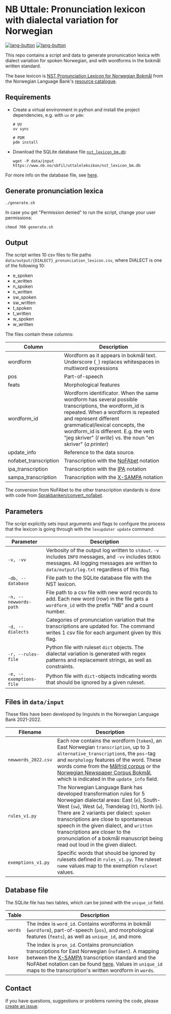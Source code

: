 # NB Uttale: Pronunciation lexicon with dialectal variation for Norwegian

[![lang-button](https://img.shields.io/badge/-Norsk-blue)](https://github.com/Sprakbanken/nb_uttale/blob/main/LESMEG.md) [![lang-button](https://img.shields.io/badge/-English-grey)](https://github.com/Sprakbanken/nb_uttale/blob/main/README.md)

This repo contains a script and data to generate pronunication lexica with dialect variation for spoken Norwegian, and with wordforms in the bokmål written standard.

The base lexicon is [NST Pronunciation Lexicon for Norwegian Bokmål](https://www.nb.no/sprakbanken/en/resource-catalogue/oai-nb-no-sbr-23/) from the Norwegian Language Bank's [resource catalogue](https://www.nb.no/sprakbanken/en/resource-catalogue/).

## Requirements

- Create a virtual environment in python and install the project dependencies, e.g. with `uv` or `pdm`:

    ```shell
    # UV 
    uv sync 

    # PDM
    pdm install
    ```

- Download the SQLite database file [`nst_lexicon_bm.db`](https://www.nb.no/sbfil/uttaleleksikon/nst_lexicon_bm.db):

    ```shell
    wget -P data/input https://www.nb.no/sbfil/uttaleleksikon/nst_lexicon_bm.db
    ```

For more info on the database file, see [here](#database-file).

## Generate pronunciation lexica

``` shell
./generate.sh
```

In case you get "Permission denied" to run the script, change your user permissions:

```shell
chmod 700 generate.sh
```

## Output

The script writes 10 csv files to file paths `data/output/{DIALECT}_pronunciation_lexicon.csv`, where DIALECT is one of the following 10:

- e_spoken
- e_written
- n_spoken
- n_written
- sw_spoken
- sw_written
- t_spoken
- t_written
- w_spoken
- w_written

The files contain these columns:

| Column | Description |
| --- | --- |
| wordform | Wordform as it appears in bokmål text. Underscore (`_`) replaces whitespaces in multiword expressions |
| pos | Part-of-speech |
| feats | Morphological features |
| wordform_id | Wordform identificator. When the same wordform has several possible transcriptions, the wordform_id is repeated. When a wordform is repeated and represent different grammatical/lexical concepts, the wordform_id is different. E.g. the verb "jeg skriver" (_I write_) vs. the noun "en skriver" (_a printer_) |
| update_info | Reference to the data source. |
| nofabet_transcription | Transcription with the [NoFAbet](https://github.com/peresolb/g2p-no#transcription-standard)  notation |
| ipa_transcription | Transcription with the [IPA](https://en.wikipedia.org/wiki/International_Phonetic_Alphabet) notation |
| sampa_transcription | Transcription with the [X-SAMPA](https://en.wikipedia.org/wiki/X-SAMPA) notation |

The conversion from NoFAbet to the other transcription standards is done with code from [Sprakbanken/convert_nofabet](https://github.com/Sprakbanken/convert_nofabet).

## Parameters

The script explicitly sets input arguments and flags to configure the process that the lexicon is going through with the `lexupdater update` command:

Parameter | Description
--- | ---
`-v, -vv` | Verbosity of the output log written to `stdout`. `-v` includes `INFO` messages, and `-vv` includes `DEBUG` messages. All logging messages are written to `data/output/log.txt` regardless of this flag.
`-db, --database` |  File path to the SQLite database file with the NST lexicon.
`-n, --newwords-path` | File path to a csv file with new word records to add. Each new word (row) in the file gets a `wordform_id` with the prefix "NB" and a count number.
`-d, --dialects` | Categories of pronunciation variation that the transcriptions are updated for. The command writes 1 csv file for each argument given by this flag.
`-r, --rules-file` | Python file with ruleset `dict` objects. The dialectal variation is generated with regex patterns and replacement strings, as well as constraints.
`-e, --exemptions-file` | Python file with `dict`-objects indicating words that should be ignored by a given ruleset.


## Files in `data/input`

These files have been developed by linguists in the Norwegian Language Bank 2021-2022.

Filename | Description
--- | ---
`newwords_2022.csv` | Each row contains the wordform (`token`), an East Norwegian `transcription`, up to 3 `alternative_transcription`s, the `pos`-tag and `morphology` features of the word. These words come from the [Målfrid corpus](https://www.nb.no/sprakbanken/en/resource-catalogue/oai-nb-no-sbr-69/) or the [Norwegian Newspaper Corpus Bokmål](https://www.nb.no/sprakbanken/en/resource-catalogue/oai-clarino-uib-no-avis-plain/), which is indicated in the `update_info` field.
`rules_v1.py` | The Norwegian Language Bank has developed transformation rules for 5 Norwegian dialectal areas: East (`e`), South-West (`sw`), West (`w`), Trøndelag (`t`), North (`n`). There are 2 variants per dialect: `spoken` transcriptions are close to spontaneous speech in the given dialect, and `written` transcriptions are closer to the pronunciation of a bokmål manuscript being read out loud in the given dialect.
`exemptions_v1.py` | Specific words that should be ignored by rulesets defined in `rules_v1.py`. The ruleset `name` values map to the exemption `ruleset` values.

## Database file

The SQLite file has two tables, which can be joined with the `unique_id` field.

Table | Description
--- | ---
`words` | The index is `word_id`. Contains wordforms in bokmål (`wordform`), part-of-speech (`pos`), and morphological features (`feats`), as well as `unique_id`, and more.
`base` | The index is `pron_id`. Contains pronunciation transcriptions for East Norwegian (`nofabet`). A mapping between the [X-SAMPA](https://en.wikipedia.org/wiki/X-SAMPA) transcription standard and the NoFAbet notation can be found [here](https://www.nb.no/sbfil/verktoy/nofa/NoFA-en-1_0.pdf). Values in `unique_id` maps to the transcription's written wordform in `words`.

## Contact

If you have questions, suggestions or problems running the code, please [create an issue](https://github.com/Sprakbanken/nb_uttale/issues).
